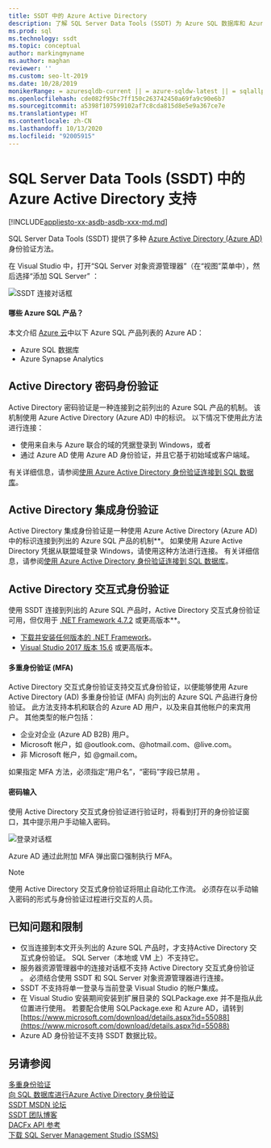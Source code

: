 ```yaml
---
title: SSDT 中的 Azure Active Directory
description: 了解 SQL Server Data Tools (SSDT) 为 Azure SQL 数据库和 Azure Synapse Analytics 提供的 Azure Active Directory 身份验证方法。
ms.prod: sql
ms.technology: ssdt
ms.topic: conceptual
author: markingmyname
ms.author: maghan
reviewer: ''
ms.custom: seo-lt-2019
ms.date: 10/28/2019
monikerRange: = azuresqldb-current || = azure-sqldw-latest || = sqlallproducts-allversions
ms.openlocfilehash: cde082f95bc7ff150c263742450a69fa9c90e6b7
ms.sourcegitcommit: a5398f107599102af7c8cda815d8e5e9a367ce7e
ms.translationtype: HT
ms.contentlocale: zh-CN
ms.lasthandoff: 10/13/2020
ms.locfileid: "92005915"
---
```

# <a name="azure-active-directory-support-in-sql-server-data-tools-ssdt"></a>SQL Server Data Tools (SSDT) 中的 Azure Active Directory 支持

[!INCLUDE[appliesto-xx-asdb-asdb-xxx-md.md](../includes/appliesto-xx-asdb-asdw-xxx-md.md)]

SQL Server Data Tools (SSDT) 提供了多种 [Azure Active Directory (Azure AD)](/azure/active-directory/active-directory-whatis) 身份验证方法。

在 Visual Studio 中，打开“SQL Server 对象资源管理器”（在“视图”菜单中），然后选择“添加 SQL Server”  ：

![SSDT 连接对话框](media/azure-active-directory/interactive.png)

#### <a name="which-azure-sql-products"></a>哪些 Azure SQL 产品？

本文介绍 [Azure 云](https://azure.microsoft.com/)中以下 Azure SQL 产品列表的 Azure AD：

- Azure SQL 数据库
- Azure Synapse Analytics

## <a name="active-directory-password-authentication"></a>Active Directory 密码身份验证

Active Directory 密码验证是一种连接到之前列出的 Azure SQL 产品的机制。 该机制使用 Azure Active Directory (Azure AD) 中的标识。 以下情况下使用此方法进行连接：

- 使用来自未与 Azure 联合的域的凭据登录到 Windows，或者
- 通过 Azure AD 使用 Azure AD 身份验证，并且它基于初始域或客户端域。

有关详细信息，请参阅[使用 Azure Active Directory 身份验证连接到 SQL 数据库](/azure/sql-database/sql-database-aad-authentication)。  

## <a name="active-directory-integrated-authentication"></a>Active Directory 集成身份验证

Active Directory 集成身份验证是一种使用 Azure Active Directory (Azure AD) 中的标识连接到列出的 Azure SQL 产品的机制**。 如果使用 Azure Active Directory 凭据从联盟域登录 Windows，请使用这种方法进行连接。 有关详细信息，请参阅[使用 Azure Active Directory 身份验证连接到 SQL 数据库](/azure/sql-database/sql-database-aad-authentication)。

## <a name="active-directory-interactive-authentication"></a>Active Directory 交互式身份验证

使用 SSDT 连接到列出的 Azure SQL 产品时，Active Directory 交互式身份验证可用，但仅用于 [.NET Framework 4.7.2](/dotnet/api/?view=netframework-4.7.2) 或更高版本**。

- [下载并安装任何版本的 .NET Framework](https://www.microsoft.com/net/download/all)。
- [Visual Studio 2017 版本 15.6](/visualstudio/releasenotes/vs2017-relnotes) 或更高版本。

#### <a name="multi-factor-authentication-mfa"></a>多重身份验证 (MFA)

Active Directory 交互式身份验证支持交互式身份验证，以便能够使用 Azure Active Directory (AD) 多重身份验证 (MFA) 向列出的 Azure SQL 产品进行身份验证。 此方法支持本机和联合的 Azure AD 用户，以及来自其他帐户的来宾用户。 其他类型的帐户包括：

- 企业对企业 (Azure AD B2B) 用户。
- Microsoft 帐户，如 @outlook.com、@hotmail.com、@live.com。
- 非 Microsoft 帐户，如 @gmail.com。

如果指定 MFA 方法，必须指定“用户名”，“密码”字段已禁用 。 

#### <a name="password-entry"></a>密码输入

使用 Active Directory 交互式身份验证进行验证时，将看到打开的身份验证窗口，其中提示用户手动输入密码。

![登录对话框](media/azure-active-directory/sign-in.png)

Azure AD 通过此附加 MFA 弹出窗口强制执行 MFA。

> [!NOTE]
> 使用 Active Directory 交互式身份验证将阻止自动化工作流。 必须存在以手动输入密码的形式与身份验证过程进行交互的人员。

## <a name="known-issues-and-limitations"></a>已知问题和限制

- 仅当连接到本文开头列出的 Azure SQL 产品时，才支持Active Directory 交互式身份验证。 SQL Server（本地或 VM 上）不支持它。
- 服务器资源管理器中的连接对话框不支持 Active Directory 交互式身份验证 。 必须结合使用 SSDT 和 SQL Server 对象资源管理器进行连接。
- SSDT 不支持将单一登录与当前登录 Visual Studio 的帐户集成。
- 在 Visual Studio 安装期间安装到扩展目录的 SQLPackage.exe 并不是指从此位置进行使用。 若要配合使用 SQLPackage.exe 和 Azure AD，请转到 [https://www.microsoft.com/download/details.aspx?id=55088](https://www.microsoft.com/download/details.aspx?id=55088) 
- Azure AD 身份验证不支持 SSDT 数据比较。  


## <a name="see-also"></a>另请参阅  

[多重身份验证](/azure/sql-database/sql-database-ssms-mfa-authentication)  
[向 SQL 数据库进行Azure Active Directory 身份验证](/azure/sql-database/sql-database-aad-authentication-configure)  
[SSDT MSDN 论坛](https://social.msdn.microsoft.com/Forums/sqlserver/home?forum=ssdt)  
[SSDT 团队博客](/archive/blogs/ssdt/)  
[DACFx API 参考](/previous-versions/sql/sql-server-2014/dn645454(v=sql.120))  
[下载 SQL Server Management Studio (SSMS)](../ssms/download-sql-server-management-studio-ssms.md)